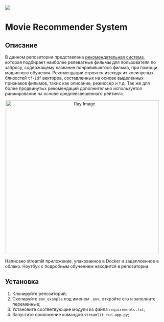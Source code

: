 [<img src="https://img.shields.io/badge/Streamlit-%40RecSysApp-green">](https://huggingface.co/spaces/HounchPounchGit/MoviesRecSysStreamlit)

# Movie Recommender System
## Описание
В данном репозитории представлена [рекомендательная система](https://huggingface.co/spaces/HounchPounchGit/MoviesRecSysStreamlit), которая подбирает наиболее релеватные фильмы для пользователя по запросу, содержащему название понравившегося фильма, при помощи машинного обучения. Рекомендации строятся изсходя из косинусных близостей `tf-idf` векторов, составленных на основе выделенных признаков фильмов, таких как описание, режиссер и т.д. Так же для более продвинутых рекомендаций дополнительно используется ранжирование на основе средневзвешенного рейтинга.


<p align="center">
  <img src="screenshots/app1.png" height="500" alt="Ray Image">
</p>
Написано streamlit приложение, упакованное в Docker и задеплоенное в облако. Ноутбук с подробным обучением находится в репозитории.

## Установка
1. Клонируйте репозиторий;
2. Скопируйте `env_example` под именем `.env`, откройте его и заполните переменные;
3. Установите соответвующие модули из файла `requirements.txt`;
4. Запустите приложение командой `streamlit run app.py`;

